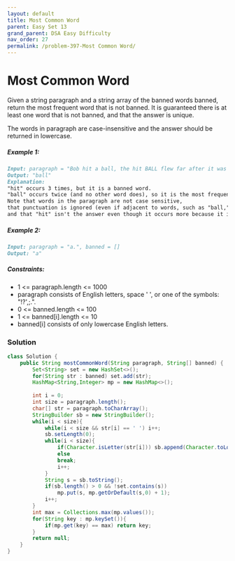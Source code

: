 ```yaml
---
layout: default
title: Most Common Word
parent: Easy Set 13
grand_parent: DSA Easy Difficulty
nav_order: 27
permalink: /problem-397-Most Common Word/
---
```

# Most Common Word
Given a string paragraph and a string array of the banned words banned, return the most frequent word that is not banned. It is guaranteed there is at least one word that is not banned, and that the answer is unique.

The words in paragraph are case-insensitive and the answer should be returned in lowercase.

##### Example 1:
```markdown
Input: paragraph = "Bob hit a ball, the hit BALL flew far after it was hit.", banned = ["hit"]
Output: "ball"
Explanation:
"hit" occurs 3 times, but it is a banned word.
"ball" occurs twice (and no other word does), so it is the most frequent non-banned word in the paragraph.
Note that words in the paragraph are not case sensitive,
that punctuation is ignored (even if adjacent to words, such as "ball,"),
and that "hit" isn't the answer even though it occurs more because it is banned.
```
##### Example 2:
```markdown
Input: paragraph = "a.", banned = []
Output: "a"
```
##### Constraints:
* 1 <= paragraph.length <= 1000
* paragraph consists of English letters, space ' ', or one of the symbols: "!?',;.".
* 0 <= banned.length <= 100
* 1 <= banned[i].length <= 10
* banned[i] consists of only lowercase English letters.

### Solution
```java
class Solution {
    public String mostCommonWord(String paragraph, String[] banned) {
        Set<String> set = new HashSet<>();
        for(String str : banned) set.add(str);
        HashMap<String,Integer> mp = new HashMap<>();
        
        int i = 0;
        int size = paragraph.length();
        char[] str = paragraph.toCharArray();
        StringBuilder sb = new StringBuilder();
        while(i < size){
            while(i < size && str[i] == ' ') i++;
            sb.setLength(0);
            while(i < size){
                if(Character.isLetter(str[i])) sb.append(Character.toLowerCase(str[i]));
                else
                break;
                i++;
            }
            String s = sb.toString();
            if(sb.length() > 0 && !set.contains(s)) 
                mp.put(s, mp.getOrDefault(s,0) + 1);
            i++;
        }
        int max = Collections.max(mp.values());
        for(String key : mp.keySet()){
            if(mp.get(key) == max) return key;
        }
        return null;
    }
}
```